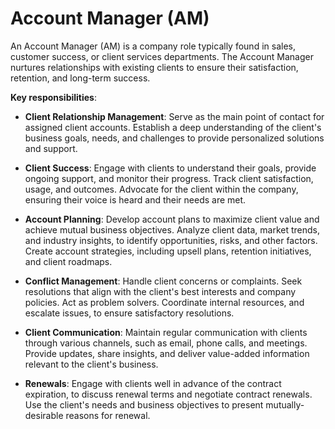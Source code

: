 # Account Manager (AM)

An Account Manager (AM) is a company role typically found in sales, customer success, or client services departments. The  Account Manager nurtures relationships with existing clients to ensure their satisfaction, retention, and long-term success.

**Key responsibilities**:

* **Client Relationship Management**: Serve as the main point of contact for assigned client accounts. Establish a deep understanding of the client's business goals, needs, and challenges to provide personalized solutions and support.

* **Client Success**: Engage with clients to understand their goals, provide ongoing support, and monitor their progress. Track client satisfaction, usage, and outcomes. Advocate for the client within the company, ensuring their voice is heard and their needs are met.

* **Account Planning**: Develop account plans to maximize client value and achieve mutual business objectives. Analyze client data, market trends, and industry insights, to identify opportunities, risks, and other factors. Create account strategies, including upsell plans, retention initiatives, and client roadmaps.

* **Conflict Management**: Handle client concerns or complaints. Seek resolutions that align with the client's best interests and company policies. Act as problem solvers. Coordinate internal resources, and escalate issues, to ensure satisfactory resolutions.

* **Client Communication**: Maintain regular communication with clients through various channels, such as email, phone calls, and meetings. Provide updates, share insights, and deliver value-added information relevant to the client's business.

* **Renewals**: Engage with clients well in advance of the contract expiration, to discuss renewal terms and negotiate contract renewals. Use the client's needs and business objectives to present mutually-desirable reasons for renewal.
